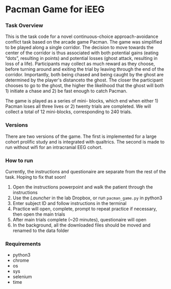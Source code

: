 # Pacman Game for iEEG

### Task Overview

This is the task code for a novel continuous-choice approach-avoidance conflict task based on the arcade game Pacman. The game was simplified to be played along a single
corridor. The decision to move towards the center of the corridor is thus associated with both potential gains (eating “dots”, resulting in points) and potential losses (ghost attack,
resulting in loss of a life). Participants may collect as much reward as they choose, before turning around and exiting the trial by leaving through the end of the corridor. Importantly,
both being chased and being caught by the ghost are determined by the player's distanceto the ghost. The closer the participant chooses to go to the ghost, the higher the
likelihood that the ghost will both 1) initiate a chase and 2) be fast enough to catch Pacman.

The game is played as a series of mini- blocks, which end when either 1) Pacman loses all three lives or 2) twenty trials are completed. We will collect
a total of 12 mini-blocks, corresponding to 240 trials.

### Versions

There are two versions of the game. The first is implemented for a large cohort prolific study and is integrated with qualtrics. The second is made to run without wifi for an intracranial EEG cohort. 

### How to run

Currently, the instructions and questionaire are separate from the rest of the task. Hoping to fix that soon!

1) Open the instructions powerpoint and walk the patient through the instructions
2) Use the _Launcher_ in the lab Dropbox, or run `pacman_game.py` in python3
3) Enter subject ID and follow instructions in the terminal
4) Practice will open, complete, prompt to repeat practice if necessary, then open the main trials
5) After main trials complete (~20 minutes), questionaire will open
6) In the background, all the downloaded files should be moved and renamed to the data folder

### Requirements

* python3
* chrome
* os
* sys
* selenium
* time

